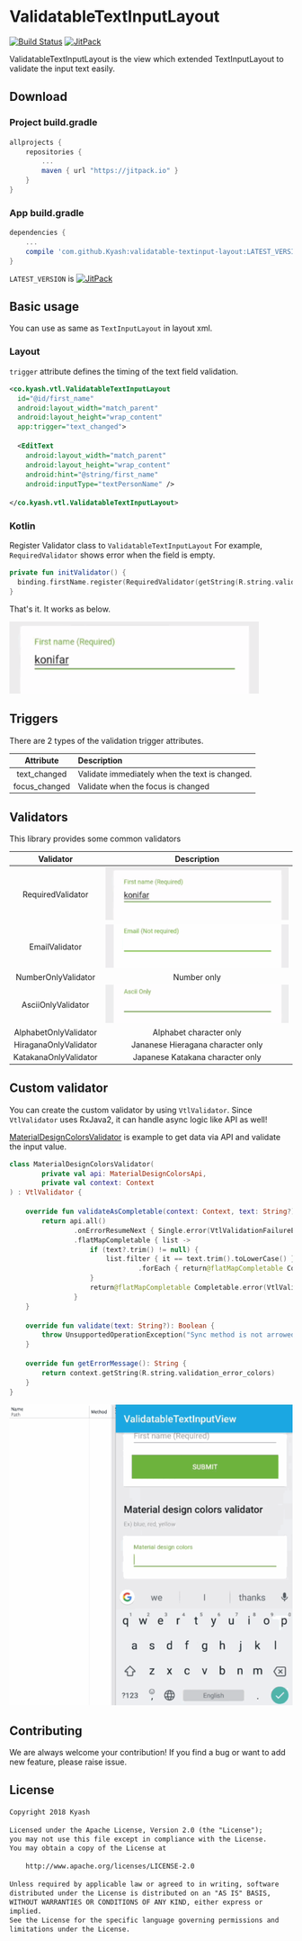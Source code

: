 # ValidatableTextInputLayout

[![Build Status](https://circleci.com/gh/Kyash/validatable-textinput-layout.svg?style=shield)](https://circleci.com/gh/Kyash/validatable-textinput-layout/tree/master)
[![JitPack](https://jitpack.io/v/Kyash/validatable-textinput-layout.svg)](https://jitpack.io/#Kyash/validatable-textinput-layout)

ValidatableTextInputLayout is the view which extended TextInputLayout to validate the input text easily.

## Download

### Project build.gradle

```groovy
allprojects {
    repositories {
        ...
        maven { url "https://jitpack.io" }
    }
}
```

### App build.gradle

```groovy
dependencies {
    ...
    compile 'com.github.Kyash:validatable-textinput-layout:LATEST_VERSION'
}
```

`LATEST_VERSION` is  [![JitPack](https://jitpack.io/v/Kyash/validatable-textinput-layout.svg)](https://jitpack.io/#Kyash/validatable-textinput-layout)

## Basic usage
You can use as same as `TextInputLayout` in layout xml.

### Layout
`trigger` attribute defines the timing of the text field validation. 

```xml
<co.kyash.vtl.ValidatableTextInputLayout
  id="@id/first_name"
  android:layout_width="match_parent"
  android:layout_height="wrap_content"
  app:trigger="text_changed">

  <EditText
    android:layout_width="match_parent"
    android:layout_height="wrap_content"
    android:hint="@string/first_name"
    android:inputType="textPersonName" />

</co.kyash.vtl.ValidatableTextInputLayout>
```

### Kotlin
Register Validator class to `ValidatableTextInputLayout`
For example, `RequiredValidator` shows error when the field is empty.

```kotlin
private fun initValidator() {
  binding.firstName.register(RequiredValidator(getString(R.string.validation_error_required)))
}
```

That's it. It works as below.

![required_validator.gif](art/required_validator.gif)

## Triggers
There are 2 types of the validation trigger attributes.

Attribute | Description
:--: | :--
text_changed | Validate immediately when the text is changed.
focus_changed | Validate when the focus is changed

## Validators
This library provides some common validators
 
Validator | Description
:--: | :--:
RequiredValidator | ![required_validator.gif](art/required_validator.gif)
EmailValidator | ![email_validator.gif](art/email_validator.gif)
NumberOnlyValidator | Number only
AsciiOnlyValidator | ![ascii_validator.gif](art/ascii_validator.gif)
AlphabetOnlyValidator | Alphabet character only
HiraganaOnlyValidator | Jananese Hieragana character only
KatakanaOnlyValidator | Japanese Katakana character only



## Custom validator
You can create the custom validator by using `VtlValidator`.
Since `VtlValidator` uses RxJava2, it can handle async logic like API as well!

[MaterialDesignColorsValidator](https://github.com/Kyash/validatable-textinput-layout/blob/master/example/src/main/java/co/kyash/vtl/example/validators/MaterialDesignColorsValidator.kt) is example to get data via API and validate the input value.

```kotlin
class MaterialDesignColorsValidator(
        private val api: MaterialDesignColorsApi,
        private val context: Context
) : VtlValidator {

    override fun validateAsCompletable(context: Context, text: String?): Completable {
        return api.all()
                .onErrorResumeNext { Single.error(VtlValidationFailureException(context.getString(R.string.validation_error_server))) }
                .flatMapCompletable { list ->
                    if (text?.trim() != null) {
                        list.filter { it == text.trim().toLowerCase() }
                                .forEach { return@flatMapCompletable Completable.complete() }
                    }
                    return@flatMapCompletable Completable.error(VtlValidationFailureException(getErrorMessage()))
                }
    }

    override fun validate(text: String?): Boolean {
        throw UnsupportedOperationException("Sync method is not arrowed because this validation uses async API response.")
    }

    override fun getErrorMessage(): String {
        return context.getString(R.string.validation_error_colors)
    }
}
```

![custom_validator.gif](art/custom_validator.gif)

## Contributing
We are always welcome your contribution!
If you find a bug or want to add new feature, please raise issue.

## License

```
Copyright 2018 Kyash

Licensed under the Apache License, Version 2.0 (the "License");
you may not use this file except in compliance with the License.
You may obtain a copy of the License at

    http://www.apache.org/licenses/LICENSE-2.0

Unless required by applicable law or agreed to in writing, software
distributed under the License is distributed on an "AS IS" BASIS,
WITHOUT WARRANTIES OR CONDITIONS OF ANY KIND, either express or implied.
See the License for the specific language governing permissions and
limitations under the License.
```

